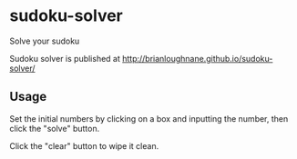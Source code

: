 # sudoku-solver
Solve your sudoku

Sudoku solver is published at http://brianloughnane.github.io/sudoku-solver/

## Usage

Set the initial numbers by clicking on a box and inputting the number, then click the "solve" button.

Click the "clear" button to wipe it clean.